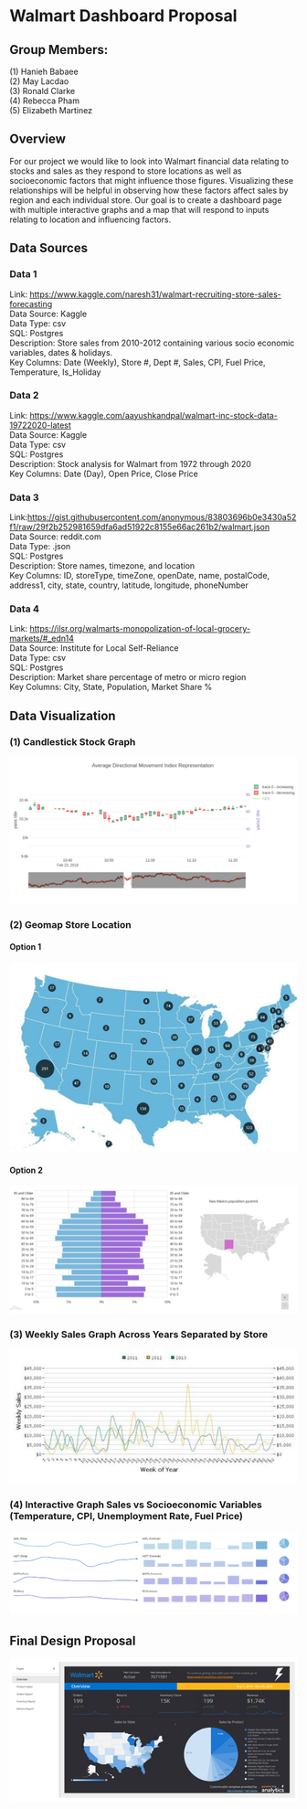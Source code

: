 # Walmart Dashboard Proposal
## Group Members: 
(1) Hanieh Babaee <br />
(2) May Lacdao <br />
(3) Ronald Clarke <br />
(4) Rebecca Pham <br />
(5) Elizabeth Martinez

## Overview
For our project we would like to look into Walmart financial data relating to stocks and sales as they respond to store locations as well as socioeconomic factors that might influence those figures. Visualizing these relationships will be helpful in observing how these factors affect sales by region and each individual store. Our goal is to create a dashboard page with multiple interactive graphs and a map that will respond to inputs relating to location and influencing factors.

## Data Sources
### Data 1
Link: https://www.kaggle.com/naresh31/walmart-recruiting-store-sales-forecasting  <br />
Data Source: Kaggle <br />
Data Type: csv <br />
SQL: Postgres <br />
Description: Store sales from 2010-2012 containing various socio economic variables, dates 
& holidays. <br />
Key Columns: Date (Weekly), Store #, Dept #, Sales, CPI, Fuel Price, Temperature, Is_Holiday <br />

### Data 2
Link: https://www.kaggle.com/aayushkandpal/walmart-inc-stock-data-19722020-latest <br />
Data Source: Kaggle <br />
Data Type: csv <br />
SQL: Postgres <br />
Description: Stock analysis for Walmart from 1972 through 2020 <br />
Key Columns: Date (Day), Open Price, Close Price <br />

### Data 3
Link:https://gist.githubusercontent.com/anonymous/83803696b0e3430a52f1/raw/29f2b252981659dfa6ad51922c8155e66ac261b2/walmart.json  <br />
Data Source: reddit.com <br />
Data Type: .json <br />
SQL: Postgres <br />
Description: Store names, timezone, and location <br />
Key Columns: ID, storeType, timeZone, openDate, name, postalCode, address1, city, state, country, latitude, longitude, phoneNumber  <br />

### Data 4
Link: https://ilsr.org/walmarts-monopolization-of-local-grocery-markets/#_edn14 <br />
Data Source: Institute for Local Self-Reliance <br />
Data Type: csv <br /> 
SQL: Postgres  <br />
Description: Market share percentage of metro or micro region <br />
Key Columns: City, State, Population, Market Share % <br />


## Data Visualization
### (1) Candlestick Stock Graph
![Candlestick Graph](images/Candlestick_Sample.PNG)

### (2) Geomap Store Location
#### Option 1
![Map Graph](images/Map_Sample.jpg)
#### Option 2
![Map Graph](images/Map2_Sample.PNG)

### (3) Weekly Sales Graph Across Years Separated by Store
![Map Graph](images/Sales_Sample.jpg)

### (4) Interactive Graph Sales vs Socioeconomic Variables (Temperature, CPI, Unemployment Rate, Fuel Price)
![Map Graph](images/Sales(2)_Sample.PNG)

## Final Design Proposal
![Dashboard Sample](images/Walmart_Sample.png)
